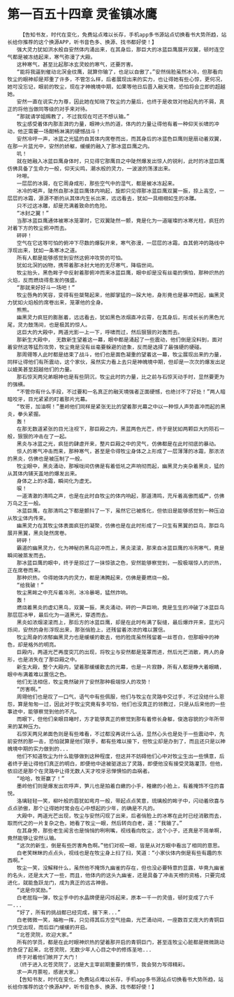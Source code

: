 # 第一百五十四章 灵雀镇冰鹰
        【告知书友，时代在变化，免费站点难以长存，手机app多书源站点切换看书大势所趋，站长给你推荐的这个换源APP，听书音色多、换源、找书都好使！】
       强大灵力犹如洪水般自安然体内涌出来，在其身后，那巨大的冰蓝巨鹰展开双翼，顿时连空气都是被冻结起来，寒气弥漫了大殿。
       这种寒气，甚至比起那冰玄灵蛟的寒气，还要厉害。
       “能将我逼到催动北溟金纹鹰，就算你输了，也足以自傲了。”安然俏脸虽然冰冷，但那看向牧尘的眼神却是郑重了许多，不管怎么样，后者展现出来的实力，也让得她有些心惊，更何况，她可没忘记，眼前的牧尘，现在才神魄境中期，如果等他日后晋入融天境，恐怕将会立即的超越她。
       安然一直在说实力为尊，因此她在知晓了牧尘的力量后，也终于是收敛对他起先的不屑，真正的将他当做同等级的对手来对待。
       “那就请学姐赐教了，不过我现在可还不想认输。”
       牧尘感受着体内那澎湃的力量，眼神火热的道，体内的力量让得他有着一种仰天长啸的冲动，他正需要一场酣畅淋漓的硬憾战斗！
       安然冷哼一声，冰蓝之光猛的自其体内席卷而出，而其身后的冰蓝色巨鹰则是扇动着双翼，在那一片蓝光中，安然的娇躯，缓缓的融入了那冰蓝巨鹰之内。
       叽！
       就在她融入冰蓝巨鹰身体时，只见得它那鹰目之中陡然爆发出惊人的锐利，此时的冰蓝巨鹰仿佛具备了生命力一般，仰天尖鸣，潮水般的灵力，一波波的荡漾出来。
       咔嚓。
       一层层的冰屑，在它周身成形，那些空气中的湿气，都是被冰冻起来。
       冰冷的喝声，陡然自那冰蓝巨鹰体内响起，旋即只见得那冰蓝巨鹰双翼一振，掠上高空，一层层的冰霜，源源不断的从其体内生长出来，远远看去，犹如一具栩栩如生的冰雕。
       只不过这冰雕，却是充满着致命的危险。
       “冰封之翼！”
       当那冰蓝巨鹰通体被寒冰笼罩时，它双翼陡然一颤，竟是化为一道璀璨的冰寒光柱，疯狂的对着下方的牧尘俯冲而去。
       砰砰！
       空气在它这等可怕的俯冲下尽数的爆裂开来，寒气弥漫，一层层的冰霜，自其俯冲的路线中浮现出来，犹如一条寒冰之道。
       所有人都是能够感觉到安然这俯冲攻势的可怕。
       犹如北溟的凶物，携带着那冰封大地的无尽寒气，降临世间。
       牧尘抬头，黑色眸子中反射着那俯冲而来冰蓝巨鹰，眼中却是没有丝毫的惧怕，那种炽热的火焰，反而燃烧得愈发的强盛。
       “那就来好好斗一场吧！”
       牧尘唇角的笑容，变得有些桀骜起来，他脚掌猛的一跺大地，身形竟也是暴冲而起，幽黑灵力犹如火焰般的席卷出来，笼罩他的全身。
       熊熊。
       幽黑灵力疯狂的膨胀着，远远看去，犹如黑色浓烟直冲云霄，在其身后，形成长长的黑色光尾，灵力鼓荡间，也是极其的惊人。
       这巨大的大殿中，两道光影一上一下，呼啸而过，然后狠狠的对轰而去。
       那新生大殿中， 无数新生望着这一幕，眼中都是涌起了一些震动，他们倒是没料到，面对着安然这等猛烈攻势，牧尘竟是没有丝毫要躲避的迹象，反而是选择了最强硬的硬碰。
       那周翎等人此时都是结束了战斗，他们也是面色凝重的望着这一幕，牧尘展现出来的力量，同样让得他们有所震动，这个家伙，虽然实力看上去只是神魄境中期，但却是一次次的爆发出足以媲美甚至超越他们的力量。
       那石惊天两兄弟眼神也是有些阴沉，牧尘此时的力量，比之前与石惊天动手时，显然要更为的强横。
       “不管你有什么手段，不过要和一名真正的融天境强者正面硬憾，也绝讨不了好处！”两人暗暗咬牙，目光紧紧的盯着那片光幕。
       “牧哥，加油啊！”墨岭他们同样是紧张无比的望着那光幕之中以一种惊人声势直冲而起的黑炎，拳头紧握。
       轰！
       在那无数道紧张的目光注视下，那巨殿之内，黑蓝两色光芒，终于是犹如两颗巨大的陨石一般，狠狠的冲击在了一起。
       黑炎与冰蓝之光，疯狂的肆虐开来，整片巨殿之中的灵气，仿佛都是在此时彻底的暴动。
       惊人的寒气冲击而来，那种寒气，甚至是令得牧尘身体之上形成了一层薄薄的冰霜，那浓浓的黑炎，仿佛也是被压制了一般。
       牧尘眼中，黑炎涌动，那喉咙间仿佛是有着低吼之声响彻而起，幽黑灵力夹杂着黑炎，猛的从其体内铺天盖地的爆发出来。
       身体之上的冰霜，瞬间化为虚无。
       唳！
       一道清澈的清鸣之声，也是在此时自牧尘的体内响起，那道清鸣，充斥着高傲而威严，仿佛万鸟之王一般。
       冰蓝巨鹰，在那清鸣之下都是颤抖了一下，虽然它已被炼化，但依旧是能够感觉到一种压迫从牧尘体内传来。
       幽黑灵力在其牧尘体表面疯狂的凝聚，仿佛也是在此时形成了一只生有黑翼的巨鸟，那巨鸟展开黑翼，黑炎陡然席卷。
       砰砰！
       霸道的幽黑灵力，化为神秘的黑鸟迎冲而上，黑炎滚滚，那来自冰蓝巨鹰的冷冽寒气，竟是瞬间被蒸发而去。
       那冰蓝巨鹰的眼中，终于是掠过了一抹惊骇之色，安然能够察觉到，一股极端惊人的炽热，正在席卷而来。
       那种炽热，令得她体内的灵力，都是沸腾起来，仿佛是要燃烧一般。
       “给我破！”
       牧尘黑眸之中充斥着冷冽，冰冷暴喝，猛然炸响。
       轰！
       燃烧着黑炎的虚幻黑鸟，双翼一振，黑炎涌动，砰的一声巨响，竟是生生的冲破了冰蓝巨鸟那层层冰甲，最后化为一道黑光，穿透而去。
       黑炎如浓烟滚滚而上，那后方的冰蓝巨鹰，却是在此时布满了裂缝，最后爆炸开来，蓝光闪烁间，安然的身形浮现出来，那张俏脸上，还残留着浓浓的难以置信。
       牧尘周身的浓郁幽黑灵力也是缓缓的散去，他的脸庞虽然残留着一丝苍白，但那眼中的神色，却是格外的明亮。
       巨殿内，两道光芒再度突兀的出现，将牧尘与安然都是笼罩而进，然后光芒消散，两人的身形，也是消失在了那巨殿之中。
       新生大殿，整个大殿内，望着那缓缓散去的光幕，也是一片寂静，所有人都是睁大着眼睛，眼中布满着难以置信之色。
       他们无法相信，牧尘竟然破开了安然那种极端惊人的攻势！
       “厉害啊。”
       周翎他们也是叹了一口气，语气中有些佩服，他们与牧尘在灵路中交过手，不过没结什么恩怨，算是匆匆一过，因此对于牧尘究竟有多可怕，他们也没真正的领教过，只是从后来他的一些事迹中，能够察觉到他的不凡。
       而眼下，但他们亲眼目睹时，方才能够真正的察觉到那有着修长身躯，俊逸容貌的少年所带来的某种压力。
       石惊天两兄弟面色则是有些难看，不过都没再说什么话，显然心头也是处于一些震动中，先前安然的那一击，恐怕就算是他们联手，都有些难以接下，但牧尘却是办到了，而且还只是以神魄境中期的实力做到的...
       他们不知道牧尘为什么能够做到这种程度，但这并不妨碍他们心中对牧尘生出一些惧意，后者终于是让得他们真正的明白，即便他中途被驱逐出了灵路，即便他没有接受灵路灌顶，但他，依旧还是那个在灵路中让得无数人天才咬牙忌惮惧怕的血祸者。
       “哈哈，牧哥赢了！”
       墨岭他们则是爆发出欢呼声，笋儿也是拍着白嫩的小手，稚嫩的小脸上，有着掩饰不住的喜悦。
       洛璃轻轻一笑，柳叶般的眉犹如弯月一般，带起点点笑意，琉璃般的眸子中，闪动着欣喜与点点骄傲，那个让得她时常会在心中想起的少年，的确是不凡的。
       大殿中，两道光芒出现，牧尘与安然闪现了出来，后者俏脸上的冰寒在此时已经消散而去，取而代之的一片复杂之色，她看了牧尘一眼，然后转向白老，道：“我输了。”
       在其身旁，那些老生闻言也是悄悄的咧咧嘴，视线看向牧尘，这个小子，还真是不简单啊，竟然能够让安然认输。
       “这次的新生，倒是有些厉害角色啊。”他们对视一眼，皆是从对方眼中看出了相同的意思。
       白老笑眯眯的点点头，视线也是在牧尘身上扫了扫，笑道：“小家伙体内倒是有些有趣的东西啊。”
       牧尘一笑，没解释什么，虽然他不掩饰九幽雀的存在，但也没必要特意的显露，毕竟九幽雀的名头，还是太大了一些，而且，他体内的这头九幽雀，还是具备了冲击天榜的资格，只要完成进化，就能鱼跃龙门，成为真正的远古神兽。
       “这是你奖励。”
       白老屈指一弹，牧尘手中的水晶牌便是闪烁起来，原本一千一的灵值，顿时变成了六千一...
       “好了，所有的挑战都已经完成，接下来...”
       白老微微一笑，袖袍一挥，只见得其后方空气扭曲，光芒涌动间，一座数百丈庞大的青铜巨门凭空出现，而后巨门缓缓的开启。
       “北苍灵院，欢迎大家。”
       所有的学员，都是在此时眼神炽热的望着那开启的青铜巨门，甚至连牧尘心脏都是微微跳动的急促了起来，北苍灵院，无数少年人心目之中的修炼圣地...
       终于对着他们敞开了大门！
       （终于进入北苍灵院了，这是大主宰前期重要的情节，我会努力写得精彩。
       求一声月票啦，感谢大家。）
       【告知书友，时代在变化，免费站点难以长存，手机app多书源站点切换看书大势所趋，站长给你推荐的这个换源APP，听书音色多、换源、找书都好使！】